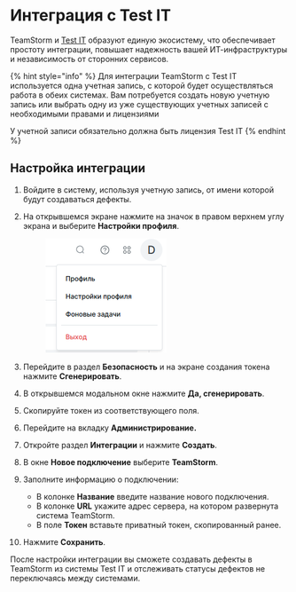 # Интеграция с Test IT

TeamStorm и [Test IT](https://testit.software/) образуют единую экосистему, что обеспечивает простоту интеграции, повышает надежность вашей ИТ-инфраструктуры и независимость от сторонних сервисов.

{% hint style="info" %}
Для интеграции TeamStorm с Test IT используется одна учетная запись, с которой будет осуществляться работа в обеих системах. Вам потребуется создать новую учетную запись или выбрать одну из уже существующих учетных записей с необходимыми правами и лицензиями

У учетной записи обязательно должна быть лицензия Test IT
{% endhint %}

## Настройка интеграции

1. Войдите в систему, используя учетную запись, от имени которой будут создаваться дефекты.
2.  На открывшемся экране нажмите на значок в правом верхнем углу экрана и выберите **Настройки профиля**.&#x20;

    <figure><img src="../../../.gitbook/assets/изображение (2) (1) (1).png" alt=""><figcaption></figcaption></figure>
3. Перейдите в раздел **Безопасность** и на экране создания токена нажмите **Сгенерировать**.
4. В открывшемся модальном окне нажмите **Да, сгенерировать**.
5. Скопируйте токен из соответствующего поля.
6. Перейдите на вкладку **Администрирование.**
7. Откройте раздел **Интеграции** и нажмите **Создать**.
8. В окне **Новое подключение** выберите **TeamStorm**.
9. Заполните информацию о подключении:
   * В колонке **Название** введите название нового подключения.
   * В колонке **URL** укажите адрес сервера, на котором развернута система TeamStorm.
   * В поле **Токен** вставьте приватный токен, скопированный ранее.
10. Нажмите **Сохранить**.

После настройки интеграции вы сможете создавать дефекты в TeamStorm из системы Test IT и отслеживать статусы дефектов не переключаясь между системами.

